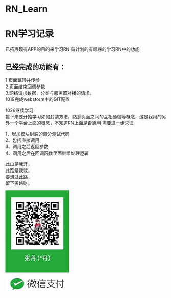 # RN_Learn
# RN学习记录

已拓展现有APP的目的来学习RN
有计划的有顺序的学习RN中的功能


## 已经完成的功能有：
1.页面跳转并传参<br>
2.页面结束回调参数<br>
3.网络请求数据，分类与服务器对接的请求。<br>
1019完成webstorm中的GIT配置<br>

1026继续学习<br>
接下来要开始学习如何封装方法，熟悉页面之间的互相通信等概念，这是我用的另外一个平台上面的概念，不知道RN上面是否通用
需要进一步求证<br>

1、增加模块封装的部分测试代码<br>
2、包括直接调用<br>
3、调用之后返回参数<br>
4、调用之后在回调函数里面继续处理逻辑<br>







此山是我开，<br>此路是我栽，<br>要想过此路，<br>留下买路财。


![望鼓励](https://github.com/zhangdan183/ES6/blob/master/File/WechatIMG17.jpeg)
